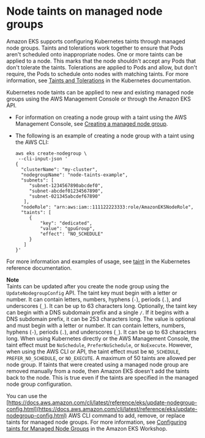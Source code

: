 # Node taints on managed node groups<a name="node-taints-managed-node-groups"></a>

Amazon EKS supports configuring Kubernetes taints through managed node groups\. Taints and tolerations work together to ensure that Pods aren't scheduled onto inappropriate nodes\. One or more taints can be applied to a node\. This marks that the node shouldn't accept any Pods that don't tolerate the taints\. Tolerations are applied to Pods and allow, but don't require, the Pods to schedule onto nodes with matching taints\. For more information, see [Taints and Tolerations](https://kubernetes.io/docs/concepts/scheduling-eviction/taint-and-toleration/) in the Kubernetes documentation\.

Kubernetes node taints can be applied to new and existing managed node groups using the AWS Management Console or through the Amazon EKS API\.
+ For information on creating a node group with a taint using the AWS Management Console, see [Creating a managed node group](create-managed-node-group.md)\.
+ The following is an example of creating a node group with a taint using the AWS CLI:

  ```
  aws eks create-nodegroup \
   --cli-input-json '
  {
    "clusterName": "my-cluster",
    "nodegroupName": "node-taints-example",
    "subnets": [
       "subnet-1234567890abcdef0",
       "subnet-abcdef01234567890",
       "subnet-021345abcdef67890"
     ],
    "nodeRole": "arn:aws:iam::111122223333:role/AmazonEKSNodeRole",
    "taints": [
       {
           "key": "dedicated",
           "value": "gpuGroup",
           "effect": "NO_SCHEDULE"
       }
     ]
  }'
  ```

For more information and examples of usage, see [taint](https://kubernetes.io/docs/reference/generated/kubectl/kubectl-commands#taint) in the Kubernetes reference documentation\.

**Note**  
Taints can be updated after you create the node group using the `UpdateNodegroupConfig` API\.
The taint key must begin with a letter or number\. It can contain letters, numbers, hyphens \(`-`\), periods \(`.`\), and underscores \(`_`\)\. It can be up to 63 characters long\.
Optionally, the taint key can begin with a DNS subdomain prefix and a single `/`\. If it begins with a DNS subdomain prefix, it can be 253 characters long\.
The value is optional and must begin with a letter or number\. It can contain letters, numbers, hyphens \(`-`\), periods \(`.`\), and underscores \(`_`\)\. It can be up to 63 characters long\.
When using Kubernetes directly or the AWS Management Console, the taint effect must be `NoSchedule`, `PreferNoSchedule`, or `NoExecute`\. However, when using the AWS CLI or API, the taint effect must be `NO_SCHEDULE`, `PREFER_NO_SCHEDULE`, or `NO_EXECUTE`\.
A maximum of 50 taints are allowed per node group\.
If taints that were created using a managed node group are removed manually from a node, then Amazon EKS doesn't add the taints back to the node\. This is true even if the taints are specified in the managed node group configuration\.

You can use the [https://docs.aws.amazon.com/cli/latest/reference/eks/update-nodegroup-config.html](https://docs.aws.amazon.com/cli/latest/reference/eks/update-nodegroup-config.html) AWS CLI command to add, remove, or replace taints for managed node groups\. For more information, see [Configuring taints for Managed Node Groups](https://www.eksworkshop.com/docs/fundamentals/managed-node-groups/taints/configuring-taints#configuring-taints-for-managed-node-groups) in the Amazon EKS Workshop\.